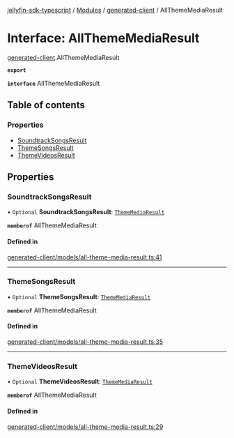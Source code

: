 [jellyfin-sdk-typescript](../README.md) / [Modules](../modules.md) / [generated-client](../modules/generated_client.md) / AllThemeMediaResult

# Interface: AllThemeMediaResult

[generated-client](../modules/generated_client.md).AllThemeMediaResult

**`export`**

**`interface`** AllThemeMediaResult

## Table of contents

### Properties

- [SoundtrackSongsResult](generated_client.AllThemeMediaResult.md#soundtracksongsresult)
- [ThemeSongsResult](generated_client.AllThemeMediaResult.md#themesongsresult)
- [ThemeVideosResult](generated_client.AllThemeMediaResult.md#themevideosresult)

## Properties

### SoundtrackSongsResult

• `Optional` **SoundtrackSongsResult**: [`ThemeMediaResult`](generated_client.ThemeMediaResult.md)

**`memberof`** AllThemeMediaResult

#### Defined in

[generated-client/models/all-theme-media-result.ts:41](https://github.com/thornbill/jellyfin-sdk-typescript/blob/e4df7f8/src/generated-client/models/all-theme-media-result.ts#L41)

___

### ThemeSongsResult

• `Optional` **ThemeSongsResult**: [`ThemeMediaResult`](generated_client.ThemeMediaResult.md)

**`memberof`** AllThemeMediaResult

#### Defined in

[generated-client/models/all-theme-media-result.ts:35](https://github.com/thornbill/jellyfin-sdk-typescript/blob/e4df7f8/src/generated-client/models/all-theme-media-result.ts#L35)

___

### ThemeVideosResult

• `Optional` **ThemeVideosResult**: [`ThemeMediaResult`](generated_client.ThemeMediaResult.md)

**`memberof`** AllThemeMediaResult

#### Defined in

[generated-client/models/all-theme-media-result.ts:29](https://github.com/thornbill/jellyfin-sdk-typescript/blob/e4df7f8/src/generated-client/models/all-theme-media-result.ts#L29)
